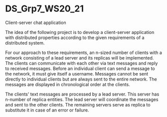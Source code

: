 # DS_Grp7_WS20_21

Client-server chat application

The idea of the following project is to develop a client-server application with distributed properties according to the given requirements of a distributed system.

For our approach to these requirements, an n-sized number of clients with a network consisting of a lead server and its replicas will be implemented. The clients can communicate with each other via text messages and reply to received messages. Before an individual client can send a message to the network, it must give itself a username. Messages cannot be sent directly to individual clients but are always sent to the entire network. The messages are displayed in chronological order at the clients.  

The clients' text messages are processed by a lead server. This server has n-number of replica entities. The lead server will coordinate the messages and sent to the other clients. The remaining servers serve as replica to substitute it in case of an error or failure.  
